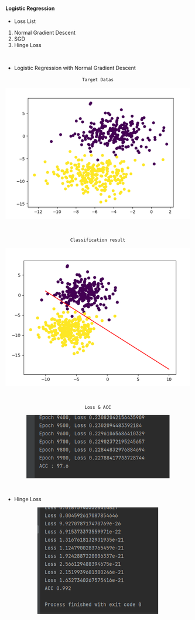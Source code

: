 #### Logistic Regression

- Loss List
    
1. Normal Gradient Descent 
2. SGD
3. Hinge Loss 

<br>

- Logistic Regression with Normal Gradient Descent 

<div align="center">

`Target Datas`

![img_1.png](img/img_1.png)

<br>

`Classification result`

![img.png](img/img.png)

<br>

`Loss & ACC`

![img_2.png](img/img_2.png)

</div>

<br>

- Hinge Loss 

<div align="center">

![img_3.png](img/img_3.png)

</div>